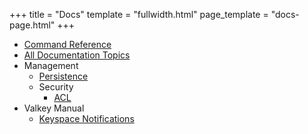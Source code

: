 +++
title = "Docs"
template = "fullwidth.html"
page_template = "docs-page.html"
+++

* [Command Reference](../commands/)
* [All Documentation Topics](./topics/)
* Management
  * [Persistence](/docs/topics/persistence/)
  * Security
    * [ACL](/docs/topics/acl/)
* Valkey Manual
  * [Keyspace Notifications](/docs/topics/keyspace/)
